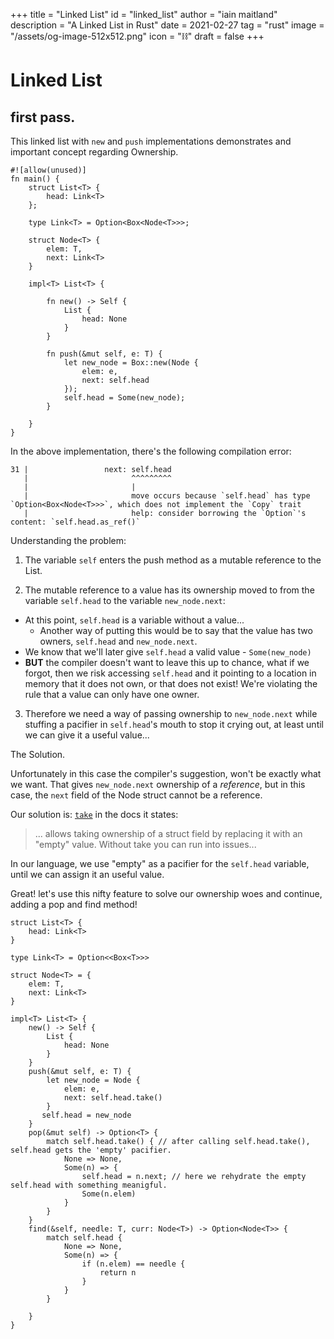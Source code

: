 +++
title = "Linked List"
id = "linked_list"
author = "iain maitland"
description = "A Linked List in Rust"
date = 2021-02-27
tag = "rust"
image = "/assets/og-image-512x512.png"
icon = "⛓️"
draft = false
+++

# Linked List

## first pass.

This linked list with `new` and `push` implementations demonstrates and important concept regarding Ownership.

```
#![allow(unused)]
fn main() {
    struct List<T> {
        head: Link<T>
    };
    
    type Link<T> = Option<Box<Node<T>>>;
    
    struct Node<T> {
        elem: T,
        next: Link<T>
    }
    
    impl<T> List<T> {
    
        fn new() -> Self {
            List {
                head: None
            }
        }
        
        fn push(&mut self, e: T) {
            let new_node = Box::new(Node {
                elem: e,
                next: self.head
            });
            self.head = Some(new_node);
        }
        
    }
}
```

In the above implementation, there's the following compilation error:
```
31 |                 next: self.head
   |                       ^^^^^^^^^
   |                       |
   |                       move occurs because `self.head` has type `Option<Box<Node<T>>>`, which does not implement the `Copy` trait
   |                       help: consider borrowing the `Option`'s content: `self.head.as_ref()`
```

Understanding the problem:

1. The variable `self` enters the push method as a mutable reference to the List.

2. The mutable reference to a value   has its ownership moved to from the variable `self.head` to the variable `new_node.next`:
  - At this point, `self.head` is a variable without a value...
    - Another way of putting this would be to say that the value has two owners, `self.head` and `new_node.next`.
  - We know that we'll later give `self.head` a valid value - `Some(new_node)`
  - **BUT** the compiler doesn't want to leave this up to chance, what if we forgot, then we risk accessing `self.head` and it pointing to a location in memory that it does not own, or that does not exist! We're violating the rule that a value can only have one owner.
3. Therefore we need a way of passing ownership to `new_node.next` while stuffing a pacifier in `self.head`'s mouth to stop it crying out, at least until we can give it a useful value...

The Solution.

Unfortunately in this case the compiler's suggestion, won't be exactly what we want. That gives `new_node.next` ownership of a *reference*, but in this case, the `next` field of the Node struct cannot be a reference.

Our solution is: [`take`](https://doc.rust-lang.org/std/mem/fn.take.html) in the docs it states:
> ... allows taking ownership of a struct field by replacing it with an "empty" value. Without take you can run into issues...

In our language, we use "empty" as a pacifier for the `self.head` variable, until we can assign it an useful value.

Great! let's use this nifty feature to solve our ownership woes and continue, adding a pop and find method!

```
struct List<T> {
    head: Link<T>
}

type Link<T> = Option<<Box<T>>>

struct Node<T> = {
    elem: T,
    next: Link<T>
}

impl<T> List<T> {
    new() -> Self {
        List {
            head: None
        }
    }
    push(&mut self, e: T) {
        let new_node = Node {
            elem: e,
            next: self.head.take()
        }
       self.head = new_node
    }
    pop(&mut self) -> Option<T> {
        match self.head.take() { // after calling self.head.take(), self.head gets the 'empty' pacifier.
            None => None,
            Some(n) => {
                self.head = n.next; // here we rehydrate the empty self.head with something meanigful.
                Some(n.elem)
            }
        }
    }
    find(&self, needle: T, curr: Node<T>) -> Option<Node<T>> {
        match self.head {
            None => None,
            Some(n) => {
                if (n.elem) == needle {
                    return n
                }
            }
        }

    }
}
